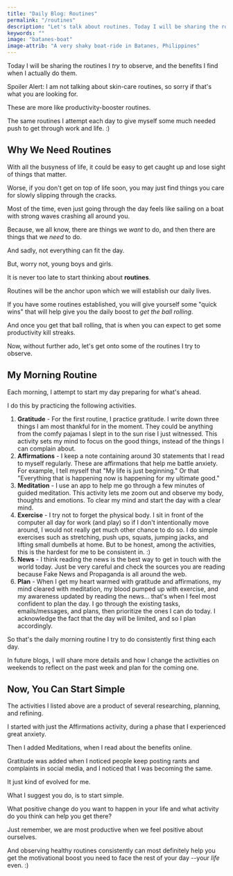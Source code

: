 ```yaml
---
title: "Daily Blog: Routines"
permalink: "/routines"
description: "Let's talk about routines. Today I will be sharing the routines I try to observe, and the benefits I find when I actually do them."
keywords: ""
image: "batanes-boat"
image-attrib: "A very shaky boat-ride in Batanes, Philippines"
---
```

Today I will be sharing the routines I *try* to observe, and the benefits I find when I actually do them.

Spoiler Alert: I am not talking about skin-care routines, so sorry if that's what you are looking for.<!--more-->

These are more like productivity-booster routines.

The same routines I attempt each day to give myself some much needed push to get through work and life. :)

## Why We Need Routines

With all the busyness of life, it could be easy to get caught up and lose sight of things that matter.

Worse, if you don't get on top of life soon, you may just find things you care for slowly slipping through the cracks.

Most of the time, even just going through the day feels like sailing on a boat with strong waves crashing all around you.

Because, we all know, there are things we *want* to do, and then there are things that we *need* to do.

And sadly, not everything can fit the day.

But, worry not, young boys and girls.

It is never too late to start thinking about **routines**.

Routines will be the anchor upon which we will establish our daily lives.

If you have some routines established, you will give yourself some "quick wins" that will help give you the daily boost to *get the ball rolling*.

And once you get that ball rolling, that is when you can expect to get some productivity kill streaks.

Now, without further ado, let's get onto some of the routines I try to observe.

## My Morning Routine

Each morning, I attempt to start my day preparing for what's ahead.

I do this by practicing the following activities.

1. **Gratitude** - For the first routine, I practice gratitude. I write down three things I am most thankful for in the moment. They could be anything from the comfy pajamas I slept in to the sun rise I just witnessed. This activity sets my mind to focus on the good things, instead of the things I can complain about.
2. **Affirmations** - I keep a note containing around 30 statements that I read to myself regularly. These are affirmations that help me battle anxiety. For example, I tell myself that "My life is just beginning." Or that "Everything that is happening now is happening for my ultimate good."
3. **Meditation** - I use an app to help me go through a few minutes of guided meditation. This activity lets me zoom out and observe my body, thoughts and emotions. To clear my mind and start the day with a clear mind.
4. **Exercise** - I try not to forget the physical body. I sit in front of the computer all day for work (and play) so if I don't intentionally move around, I would not really get much other chance to do so. I do simple exercises such as stretching, push ups, squats, jumping jacks, and lifting small dumbells at home. But to be honest, among the activities, this is the hardest for me to be consistent in. :)
5. **News** - I think reading the news is the best way to get in touch with the world today. Just be very careful and check the sources you are reading because Fake News and Propaganda is all around the web.
6. **Plan** - When I get my heart warmed with gratitude and affirmations, my mind cleared with meditation, my blood pumped up with exercise, and my awareness updated by reading the news... that's when I feel most confident to plan the day. I go through the existing tasks, emails/messages, and plans, then prioritize the ones I can do today. I acknowledge the fact that the day will be limited, and so I plan accordingly.

So that's the daily morning routine I try to do consistently first thing each day.

In future blogs, I will share more details and how I change the activities on weekends to reflect on the past week and plan for the coming one.

## Now, You Can Start Simple

The activities I listed above are a product of several researching, planning, and refining.

I started with just the Affirmations activity, during a phase that I experienced great anxiety.

Then I added Meditations, when I read about the benefits online.

Gratitude was added when I noticed people keep posting rants and complaints in social media, and I noticed that I was becoming the same.

It just kind of evolved for me.

What I suggest you do, is to start simple.

What positive change do you want to happen in your life and what activity do you think can help you get there?

Just remember, we are most productive when we feel positive about ourselves.

And observing healthy routines consistently can most definitely help you get the motivational boost you need to face the rest of your day --your *life* even. :)
